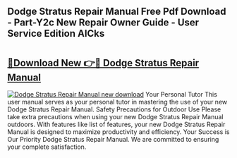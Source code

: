 ## Dodge Stratus Repair Manual Free Pdf Download - Part-Y2c New Repair Owner Guide - User Service Edition AICks

# <h2><a href="http://bc6780.oget.top/?id=Dodge+Stratus+Repair+Manual">🔗Download New 👉🔴 Dodge Stratus Repair Manual</a></h2>

[![Dodge Stratus Repair Manual new download](https://i.imgur.com/5g1atiW.png)](http://bc6780.oget.top/?id=Dodge+Stratus+Repair+Manual)
Your Personal Tutor This user manual serves as your personal tutor in mastering the use of your new Dodge Stratus Repair Manual. Safety Precautions for Outdoor Use Please take extra precautions when using your new Dodge Stratus Repair Manual outdoors. With features like list of features, your new Dodge Stratus Repair Manual is designed to maximize productivity and efficiency. Your Success is Our Priority Dodge Stratus Repair Manual. We are committed to ensuring your complete satisfaction.
